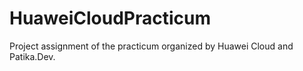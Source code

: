 # HuaweiCloudPracticum
Project assignment of the practicum organized by Huawei Cloud and Patika.Dev.
